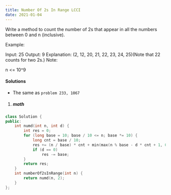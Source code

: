 ```yaml
---
title: Number Of 2s In Range LCCI
date: 2021-01-04
---
```

Write a method to count the number of 2s that appear in all the numbers between 0 and n (inclusive).

Example:

Input: 25
Output: 9
Explanation: (2, 12, 20, 21, 22, 23, 24, 25)(Note that 22 counts for two 2s.)
Note:

n <= 10^9


#### Solutions

- The same as `problem 233, 1067`

1. ##### math

```cpp
class Solution {
public:
    int numd(int n, int d) {
        int res = 0;
        for (long base = 10; base / 10 <= n; base *= 10) {
            long cnt = base / 10;
            res += (n / base) * cnt + min(max(n % base - d * cnt + 1, 0l), cnt);
            if (d == 0)
                res -= base;
        }
        return res;
    }
    int numberOf2sInRange(int n) {
        return numd(n, 2);
    }
};
```